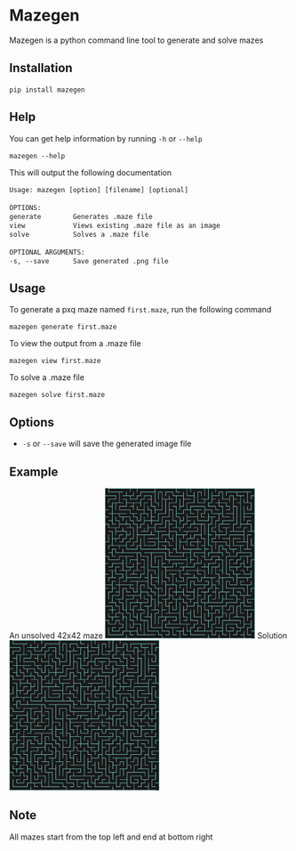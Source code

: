 # Mazegen
Mazegen is a python command line tool to generate and solve mazes

## Installation
```
pip install mazegen
```
## Help
You can get help information by running `-h` or `--help`
```
mazegen --help
```
This will output the following documentation
```
Usage: mazegen [option] [filename] [optional]

OPTIONS:
generate        Generates .maze file
view            Views existing .maze file as an image
solve           Solves a .maze file

OPTIONAL ARGUMENTS:
-s, --save      Save generated .png file
```

## Usage
To generate a pxq maze named `first.maze`, run the following command
```
mazegen generate first.maze
```
To view the output from a .maze file
```
mazegen view first.maze
```
To solve a .maze file
```
mazegen solve first.maze
```

## Options
* `-s` or `--save` will save the generated image file

## Example
An unsolved 42x42 maze
<img src="https://github.com/ujjujjuj/mazegen/raw/master/example/test.png?raw=true" alt="unsolved" width="270"/>
Solution
<img src="https://github.com/ujjujjuj/mazegen/raw/master/example/test.png?raw=true" alt="solved" width="270"/>

## Note
All mazes start from the top left and end at bottom right
